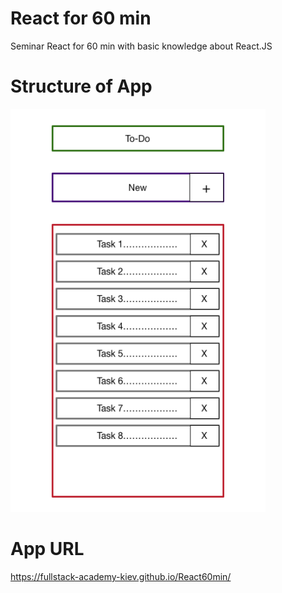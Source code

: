 # React for 60 min
Seminar React for 60 min with basic knowledge about React.JS
# Structure of App
![alt text](https://raw.githubusercontent.com/FullStack-Academy-Kiev/React60min/master/app.png)
# App URL
https://fullstack-academy-kiev.github.io/React60min/
